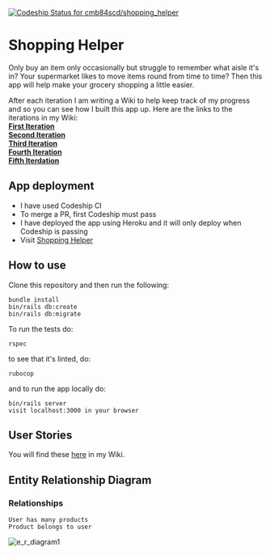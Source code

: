 [![Codeship Status for cmb84scd/shopping_helper](https://app.codeship.com/projects/8e7d43d9-779f-4697-9381-592be0620b21/status?branch=master)](https://app.codeship.com/projects/422370)
# Shopping Helper

Only buy an item only occasionally but struggle to remember what aisle it's in? Your supermarket likes to move items round from time to time? Then this app will help make your grocery shopping a little easier.

After each iteration I am writing a Wiki to help keep track of my progress and so you can see how I built this app up. Here are the links to the iterations in my Wiki:<br>
<b>[First Iteration](https://github.com/cmb84scd/shopping_helper/wiki/First-Iteration)<br>
[Second Iteration](https://github.com/cmb84scd/shopping_helper/wiki/Second-Iteration)<br>
[Third Iteration](https://github.com/cmb84scd/shopping_helper/wiki/Third-Iteration)<br>
[Fourth Iteration](https://github.com/cmb84scd/shopping_helper/wiki/Fourth-Iteration)<br>
[Fifth Iterdation](https://github.com/cmb84scd/shopping_helper/wiki/Fifth-Iteration)</b>

## App deployment
- I have used Codeship CI
- To merge a PR, first Codeship must pass
- I have deployed the app using Heroku and it will only deploy when Codeship is passing
- Visit [Shopping Helper](https://shopping-help.herokuapp.com/)

## How to use
Clone this repository and then run the following:
```
bundle install
bin/rails db:create
bin/rails db:migrate
```
To run the tests do:
```
rspec
```
to see that it's linted, do:
```
rubocop
```
and to run the app locally do:
```
bin/rails server
visit localhost:3000 in your browser
```
## User Stories
You will find these [here](https://github.com/cmb84scd/shopping_helper/wiki/User-Stories) in my Wiki.

## Entity Relationship Diagram
### Relationships
```
User has many products
Product belongs to user
```
![e_r_diagram1](https://user-images.githubusercontent.com/61843502/103560579-e4373a00-4eaf-11eb-9a88-e610099776b2.png)
